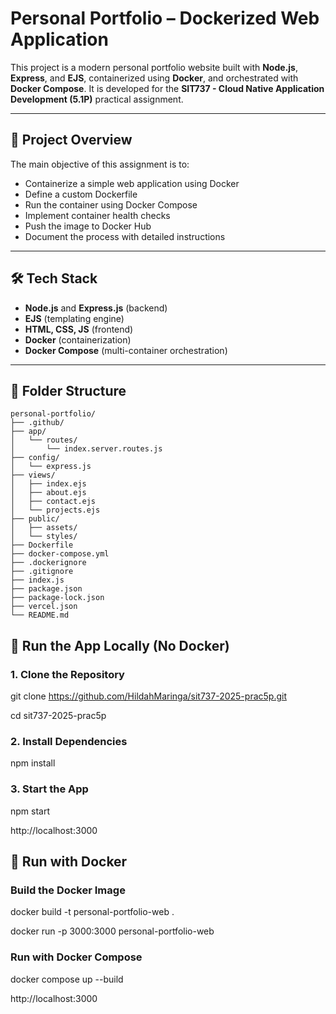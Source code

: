 # Personal Portfolio – Dockerized Web Application

This project is a modern personal portfolio website built with **Node.js**, **Express**, and **EJS**, containerized using **Docker**, and orchestrated with **Docker Compose**. It is developed for the **SIT737 - Cloud Native Application Development (5.1P)** practical assignment.

---

## 📌 Project Overview

The main objective of this assignment is to:

- Containerize a simple web application using Docker  
- Define a custom Dockerfile  
- Run the container using Docker Compose  
- Implement container health checks  
- Push the image to Docker Hub  
- Document the process with detailed instructions  

---

## 🛠 Tech Stack

- **Node.js** and **Express.js** (backend)  
- **EJS** (templating engine)  
- **HTML, CSS, JS** (frontend)  
- **Docker** (containerization)  
- **Docker Compose** (multi-container orchestration)  

---

## 📁 Folder Structure

```plaintext
personal-portfolio/
├── .github/
├── app/
│   └── routes/
│       └── index.server.routes.js
├── config/
│   └── express.js
├── views/
│   ├── index.ejs
│   ├── about.ejs
│   ├── contact.ejs
│   └── projects.ejs
├── public/
│   ├── assets/
│   └── styles/
├── Dockerfile
├── docker-compose.yml
├── .dockerignore
├── .gitignore
├── index.js
├── package.json
├── package-lock.json
├── vercel.json
└── README.md

```

## 🚀 Run the App Locally (No Docker)

### 1. Clone the Repository


git clone https://github.com/HildahMaringa/sit737-2025-prac5p.git

cd sit737-2025-prac5p

### 2. Install Dependencies


npm install


### 3. Start the App

npm start


http://localhost:3000

## 🐳 Run with Docker

### Build the Docker Image

docker build -t personal-portfolio-web .

docker run -p 3000:3000 personal-portfolio-web

### Run with Docker Compose
docker compose up --build

http://localhost:3000
